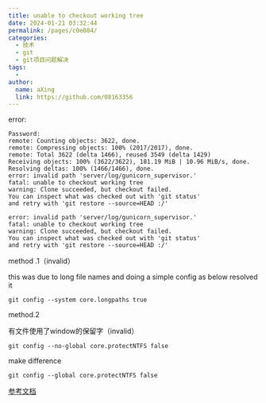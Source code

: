 ```yaml
---
title: unable to checkout working tree
date: 2024-01-21 03:32:44
permalink: /pages/c0e084/
categories:
  - 技术
  - git
  - git项目问题解决
tags:
  - 
author: 
  name: aXing
  link: https://github.com/08163356
---
```

error:

```
Password:
remote: Counting objects: 3622, done.
remote: Compressing objects: 100% (2017/2017), done.
remote: Total 3622 (delta 1466), reused 3549 (delta 1429)
Receiving objects: 100% (3622/3622), 181.19 MiB | 10.96 MiB/s, done.
Resolving deltas: 100% (1466/1466), done.
error: invalid path 'server/log/gunicorn_supervisor.'
fatal: unable to checkout working tree
warning: Clone succeeded, but checkout failed.
You can inspect what was checked out with 'git status'
and retry with 'git restore --source=HEAD :/'

```



```
error: invalid path 'server/log/gunicorn_supervisor.'
fatal: unable to checkout working tree
warning: Clone succeeded, but checkout failed.
You can inspect what was checked out with 'git status'
and retry with 'git restore --source=HEAD :/'

```

method .1（invalid）

this was due to long file names and doing a simple config as below resolved it

```
git config --system core.longpaths true
```

method.2

有文件使用了window的保留字（invalid）

```
git config --no-global core.protectNTFS false
```

make difference

```
git config --global core.protectNTFS false
```

[参考文档](https://confluence.atlassian.com/bitbucketserverkb/error-invalid-path-during-git-clone-to-windows-client-1085186345.html)